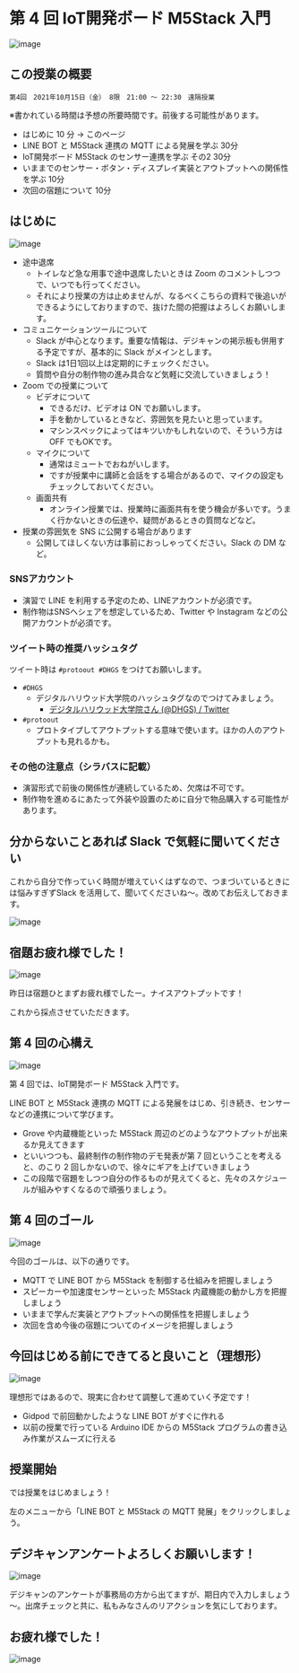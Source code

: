 # 第 4 回 IoT開発ボード M5Stack 入門

![image](https://i.gyazo.com/ee01b5f25d0bed14e38b6ad0f4828a7d.png)

## この授業の概要

```
第4回　2021年10月15日（金） 8限　21:00 ～ 22:30　遠隔授業
```

※書かれている時間は予想の所要時間です。前後する可能性があります。

- はじめに 10 分 → このページ
- LINE BOT と M5Stack 連携の MQTT による発展を学ぶ 30分
- IoT開発ボード M5Stack のセンサー連携を学ぶ その2 30分
- いままでのセンサー・ボタン・ディスプレイ実装とアウトプットへの関係性を学ぶ 10分
- 次回の宿題について 10分

## はじめに

![image](https://i.gyazo.com/cb9b9c279ea25ef482912ec9db7ff276.png)

- 途中退席
  - トイレなど急な用事で途中退席したいときは Zoom のコメントしつつで、いつでも行ってください。
  - それにより授業の方は止めませんが、なるべくこちらの資料で後追いができるようにしておりますので、抜けた間の把握はよろしくお願いします。
- コミュニケーションツールについて
  - Slack が中心となります。重要な情報は、デジキャンの掲示板も併用する予定ですが、基本的に Slack がメインとします。
  - Slack は1日1回以上は定期的にチェックください。
  - 質問や自分の制作物の進み具合など気軽に交流していきましょう！
- Zoom での授業について
  - ビデオについて
    - できるだけ、ビデオは ON でお願いします。
    - 手を動かしているときなど、雰囲気を見たいと思っています。
    - マシンスペックによってはキツいかもしれないので、そういう方は OFF でもOKです。
  - マイクについて
    - 通常はミュートでおねがいします。
    - ですが授業中に講師と会話をする場合があるので、マイクの設定もチェックしておいてください。
  - 画面共有
    - オンライン授業では、授業時に画面共有を使う機会が多いです。うまく行かないときの伝達や、疑問があるときの質問などなど。
- 授業の雰囲気を SNS に公開する場合があります
  - 公開してほしくない方は事前におっしゃってください。Slack の DM など。

### SNSアカウント

- 演習で LINE を利用する予定のため、LINEアカウントが必須です。
- 制作物はSNSへシェアを想定しているため、Twitter や Instagram などの公開アカウントが必須です。

### ツイート時の推奨ハッシュタグ

ツイート時は `#protoout #DHGS` をつけてお願いします。

- `#DHGS`
  - デジタルハリウッド大学院のハッシュタグなのでつけてみましょう。
    - [デジタルハリウッド大学院さん \(@DHGS\) / Twitter](https://twitter.com/dhgs)
- `#protoout`
  - プロトタイプしてアウトプットする意味で使います。ほかの人のアウトプットも見れるかも。

### その他の注意点（シラバスに記載）

- 演習形式で前後の関係性が連続しているため、欠席は不可です。
- 制作物を進めるにあたって外装や設置のために自分で物品購入する可能性があります。

## 分からないことあれば Slack で気軽に聞いてください

これから自分で作っていく時間が増えていくはずなので、つまづいているときには悩みすぎずSlack を活用して、聞いてくださいね～。改めてお伝えしておきます。

![image](https://i.gyazo.com/82ad117f19690778bd79c3df6bdaccfd.png)

## 宿題お疲れ様でした！

![image](https://i.gyazo.com/292056186195353716d85baaaf401a42.png)

昨日は宿題ひとまずお疲れ様でしたー。ナイスアウトプットです！

これから採点させていただきます。

## 第 4 回の心構え

![image](https://i.gyazo.com/2cb6bb2065f94760eb847eb5a9c5de21.png)

第 4 回では、IoT開発ボード M5Stack 入門です。

LINE BOT と M5Stack 連携の MQTT による発展をはじめ、引き続き、センサーなどの連携について学びます。

- Grove や内蔵機能といった M5Stack 周辺のどのようなアウトプットが出来るか見えてきます
- といいつつも、最終制作の制作物のデモ発表が第 7 回ということを考えると、のこり 2 回しかないので、徐々にギアを上げていきましょう
- この段階で宿題をしつつ自分の作るものが見えてくると、先々のスケジュールが組みやすくなるので頑張りましょう。

## 第 4 回のゴール

![image](https://i.gyazo.com/37ccdda7457e2a55fe177b4fc8973767.png)

今回のゴールは、以下の通りです。

- MQTT で LINE BOT から M5Stack を制御する仕組みを把握しましょう
- スピーカーや加速度センサーといった M5Stack 内蔵機能の動かし方を把握しましょう
- いままで学んだ実装とアウトプットへの関係性を把握しましょう
- 次回を含め今後の宿題についてのイメージを把握しましょう

## 今回はじめる前にできてると良いこと（理想形）

![image](https://i.gyazo.com/2426191c63343eb3f98402e2d3e238b1.png)

理想形ではあるので、現実に合わせて調整して進めていく予定です！

- Gidpod で前回動かしたような LINE BOT がすぐに作れる
- 以前の授業で行っている Arduino IDE からの M5Stack プログラムの書き込み作業がスムーズに行える

## 授業開始

では授業をはじめましょう！

左のメニューから「LINE BOT と M5Stack の MQTT 発展」をクリックしましょう。

## デジキャンアンケートよろしくお願いします！

![image](https://i.gyazo.com/ae63e038ccb92474433c508557f40fda.png)

デジキャンのアンケートが事務局の方から出てますが、期日内で入力しましょう～。出席チェックと共に、私もみなさんのリアクションを気にしております。

## お疲れ様でした！

![image](https://i.gyazo.com/8c25c983712563658decb7babb379011.png)

